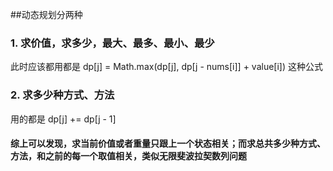 ##动态规划分两种
### 1. 求价值，求多少，最大、最多、最小、最少
此时应该都用都是 dp[j] = Math.max(dp[j], dp[j - nums[i]] + value[i]) 这种公式

### 2. 求多少种方式、方法
用的都是 dp[j] += dp[j - 1]

#### 综上可以发现，求当前价值或者重量只跟上一个状态相关；而求总共多少种方式、方法，和之前的每一个取值相关，类似无限斐波拉契数列问题